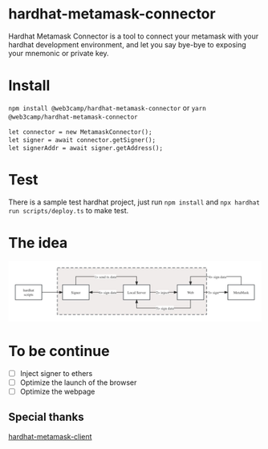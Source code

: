 # hardhat-metamask-connector

Hardhat Metamask Connector is a tool to connect your metamask with your hardhat development environment, and let you say bye-bye to exposing your mnemonic or private key.

# Install

`npm install @web3camp/hardhat-metamask-connector` or `yarn @web3camp/hardhat-metamask-connector`

```
let connector = new MetamaskConnector();
let signer = await connector.getSigner();
let signerAddr = await signer.getAddress();
```

# Test

There is a sample test hardhat project, just run `npm install` and `npx hardhat run scripts/deploy.ts` to make test.

# The idea

![](./hardhat-metamask-connector.jpg)

# To be continue

- [ ] Inject signer to ethers  
- [ ] Optimize the launch of the browser  
- [ ] Optimize the webpage  

## Special thanks
[hardhat-metamask-client](https://github.com/deusfinance/Hardhat-metamask-client)
